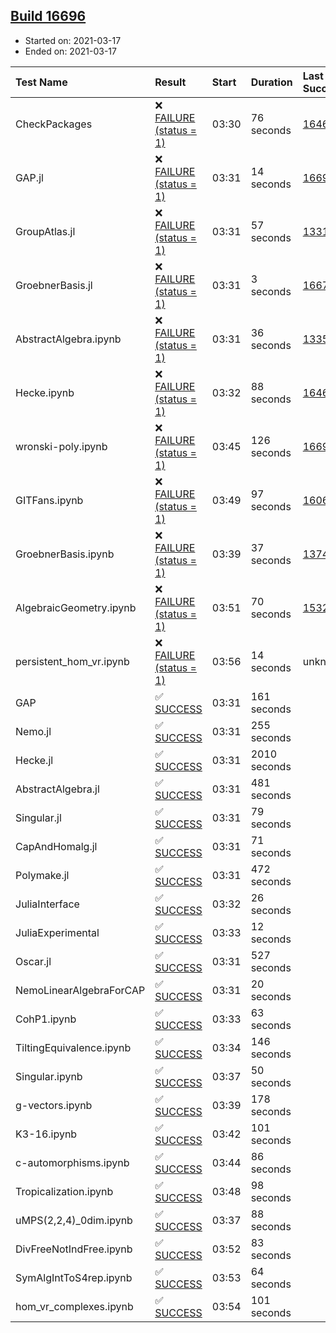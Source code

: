 ## [Build 16696](https://oscarci.mathematik.uni-kl.de/job/oscar/16696/)

* Started on: 2021-03-17
* Ended on: 2021-03-17

| Test Name    | Result | Start | Duration | Last Success | First Failure |
|:-------------|:-------|:------|:---------|:-------------|:--------------|
| CheckPackages | ❌ [FAILURE (status = 1)](https://oscarci.mathematik.uni-kl.de/job/oscar/16696/artifact/logs/build-16696/CheckPackages.log) | 03:30 | 76 seconds | [16463](https://oscarci.mathematik.uni-kl.de/job/oscar/16463/) | [16464](https://oscarci.mathematik.uni-kl.de/job/oscar/16464/) |
| GAP.jl | ❌ [FAILURE (status = 1)](https://oscarci.mathematik.uni-kl.de/job/oscar/16696/artifact/logs/build-16696/GAP.jl.log) | 03:31 | 14 seconds | [16695](https://oscarci.mathematik.uni-kl.de/job/oscar/16695/) | [16696](https://oscarci.mathematik.uni-kl.de/job/oscar/16696/) |
| GroupAtlas.jl | ❌ [FAILURE (status = 1)](https://oscarci.mathematik.uni-kl.de/job/oscar/16696/artifact/logs/build-16696/GroupAtlas.jl.log) | 03:31 | 57 seconds | [13311](https://oscarci.mathematik.uni-kl.de/job/oscar/13311/) | [13312](https://oscarci.mathematik.uni-kl.de/job/oscar/13312/) |
| GroebnerBasis.jl | ❌ [FAILURE (status = 1)](https://oscarci.mathematik.uni-kl.de/job/oscar/16696/artifact/logs/build-16696/GroebnerBasis.jl.log) | 03:31 | 3 seconds | [16676](https://oscarci.mathematik.uni-kl.de/job/oscar/16676/) | [16677](https://oscarci.mathematik.uni-kl.de/job/oscar/16677/) |
| AbstractAlgebra.ipynb | ❌ [FAILURE (status = 1)](https://oscarci.mathematik.uni-kl.de/job/oscar/16696/artifact/logs/build-16696/AbstractAlgebra.ipynb.log) | 03:31 | 36 seconds | [13355](https://oscarci.mathematik.uni-kl.de/job/oscar/13355/) | [13356](https://oscarci.mathematik.uni-kl.de/job/oscar/13356/) |
| Hecke.ipynb | ❌ [FAILURE (status = 1)](https://oscarci.mathematik.uni-kl.de/job/oscar/16696/artifact/logs/build-16696/Hecke.ipynb.log) | 03:32 | 88 seconds | [16463](https://oscarci.mathematik.uni-kl.de/job/oscar/16463/) | [16464](https://oscarci.mathematik.uni-kl.de/job/oscar/16464/) |
| wronski-poly.ipynb | ❌ [FAILURE (status = 1)](https://oscarci.mathematik.uni-kl.de/job/oscar/16696/artifact/logs/build-16696/wronski-poly.ipynb.log) | 03:45 | 126 seconds | [16694](https://oscarci.mathematik.uni-kl.de/job/oscar/16694/) | [16695](https://oscarci.mathematik.uni-kl.de/job/oscar/16695/) |
| GITFans.ipynb | ❌ [FAILURE (status = 1)](https://oscarci.mathematik.uni-kl.de/job/oscar/16696/artifact/logs/build-16696/GITFans.ipynb.log) | 03:49 | 97 seconds | [16068](https://oscarci.mathematik.uni-kl.de/job/oscar/16068/) | [16069](https://oscarci.mathematik.uni-kl.de/job/oscar/16069/) |
| GroebnerBasis.ipynb | ❌ [FAILURE (status = 1)](https://oscarci.mathematik.uni-kl.de/job/oscar/16696/artifact/logs/build-16696/GroebnerBasis.ipynb.log) | 03:39 | 37 seconds | [13748](https://oscarci.mathematik.uni-kl.de/job/oscar/13748/) | [13749](https://oscarci.mathematik.uni-kl.de/job/oscar/13749/) |
| AlgebraicGeometry.ipynb | ❌ [FAILURE (status = 1)](https://oscarci.mathematik.uni-kl.de/job/oscar/16696/artifact/logs/build-16696/AlgebraicGeometry.ipynb.log) | 03:51 | 70 seconds | [15322](https://oscarci.mathematik.uni-kl.de/job/oscar/15322/) | [15323](https://oscarci.mathematik.uni-kl.de/job/oscar/15323/) |
| persistent_hom_vr.ipynb | ❌ [FAILURE (status = 1)](https://oscarci.mathematik.uni-kl.de/job/oscar/16696/artifact/logs/build-16696/persistent_hom_vr.ipynb.log) | 03:56 | 14 seconds | unknown | unknown |
| GAP | ✅ [SUCCESS](https://oscarci.mathematik.uni-kl.de/job/oscar/16696/artifact/logs/build-16696/GAP.log) | 03:31 | 161 seconds |  |  |
| Nemo.jl | ✅ [SUCCESS](https://oscarci.mathematik.uni-kl.de/job/oscar/16696/artifact/logs/build-16696/Nemo.jl.log) | 03:31 | 255 seconds |  |  |
| Hecke.jl | ✅ [SUCCESS](https://oscarci.mathematik.uni-kl.de/job/oscar/16696/artifact/logs/build-16696/Hecke.jl.log) | 03:31 | 2010 seconds |  |  |
| AbstractAlgebra.jl | ✅ [SUCCESS](https://oscarci.mathematik.uni-kl.de/job/oscar/16696/artifact/logs/build-16696/AbstractAlgebra.jl.log) | 03:31 | 481 seconds |  |  |
| Singular.jl | ✅ [SUCCESS](https://oscarci.mathematik.uni-kl.de/job/oscar/16696/artifact/logs/build-16696/Singular.jl.log) | 03:31 | 79 seconds |  |  |
| CapAndHomalg.jl | ✅ [SUCCESS](https://oscarci.mathematik.uni-kl.de/job/oscar/16696/artifact/logs/build-16696/CapAndHomalg.jl.log) | 03:31 | 71 seconds |  |  |
| Polymake.jl | ✅ [SUCCESS](https://oscarci.mathematik.uni-kl.de/job/oscar/16696/artifact/logs/build-16696/Polymake.jl.log) | 03:31 | 472 seconds |  |  |
| JuliaInterface | ✅ [SUCCESS](https://oscarci.mathematik.uni-kl.de/job/oscar/16696/artifact/logs/build-16696/JuliaInterface.log) | 03:32 | 26 seconds |  |  |
| JuliaExperimental | ✅ [SUCCESS](https://oscarci.mathematik.uni-kl.de/job/oscar/16696/artifact/logs/build-16696/JuliaExperimental.log) | 03:33 | 12 seconds |  |  |
| Oscar.jl | ✅ [SUCCESS](https://oscarci.mathematik.uni-kl.de/job/oscar/16696/artifact/logs/build-16696/Oscar.jl.log) | 03:31 | 527 seconds |  |  |
| NemoLinearAlgebraForCAP | ✅ [SUCCESS](https://oscarci.mathematik.uni-kl.de/job/oscar/16696/artifact/logs/build-16696/NemoLinearAlgebraForCAP.log) | 03:31 | 20 seconds |  |  |
| CohP1.ipynb | ✅ [SUCCESS](https://oscarci.mathematik.uni-kl.de/job/oscar/16696/artifact/logs/build-16696/CohP1.ipynb.log) | 03:33 | 63 seconds |  |  |
| TiltingEquivalence.ipynb | ✅ [SUCCESS](https://oscarci.mathematik.uni-kl.de/job/oscar/16696/artifact/logs/build-16696/TiltingEquivalence.ipynb.log) | 03:34 | 146 seconds |  |  |
| Singular.ipynb | ✅ [SUCCESS](https://oscarci.mathematik.uni-kl.de/job/oscar/16696/artifact/logs/build-16696/Singular.ipynb.log) | 03:37 | 50 seconds |  |  |
| g-vectors.ipynb | ✅ [SUCCESS](https://oscarci.mathematik.uni-kl.de/job/oscar/16696/artifact/logs/build-16696/g-vectors.ipynb.log) | 03:39 | 178 seconds |  |  |
| K3-16.ipynb | ✅ [SUCCESS](https://oscarci.mathematik.uni-kl.de/job/oscar/16696/artifact/logs/build-16696/K3-16.ipynb.log) | 03:42 | 101 seconds |  |  |
| c-automorphisms.ipynb | ✅ [SUCCESS](https://oscarci.mathematik.uni-kl.de/job/oscar/16696/artifact/logs/build-16696/c-automorphisms.ipynb.log) | 03:44 | 86 seconds |  |  |
| Tropicalization.ipynb | ✅ [SUCCESS](https://oscarci.mathematik.uni-kl.de/job/oscar/16696/artifact/logs/build-16696/Tropicalization.ipynb.log) | 03:48 | 98 seconds |  |  |
| uMPS(2,2,4)_0dim.ipynb | ✅ [SUCCESS](https://oscarci.mathematik.uni-kl.de/job/oscar/16696/artifact/logs/build-16696/uMPS-2-2-4-_0dim.ipynb.log) | 03:37 | 88 seconds |  |  |
| DivFreeNotIndFree.ipynb | ✅ [SUCCESS](https://oscarci.mathematik.uni-kl.de/job/oscar/16696/artifact/logs/build-16696/DivFreeNotIndFree.ipynb.log) | 03:52 | 83 seconds |  |  |
| SymAlgIntToS4rep.ipynb | ✅ [SUCCESS](https://oscarci.mathematik.uni-kl.de/job/oscar/16696/artifact/logs/build-16696/SymAlgIntToS4rep.ipynb.log) | 03:53 | 64 seconds |  |  |
| hom_vr_complexes.ipynb | ✅ [SUCCESS](https://oscarci.mathematik.uni-kl.de/job/oscar/16696/artifact/logs/build-16696/hom_vr_complexes.ipynb.log) | 03:54 | 101 seconds |  |  |

